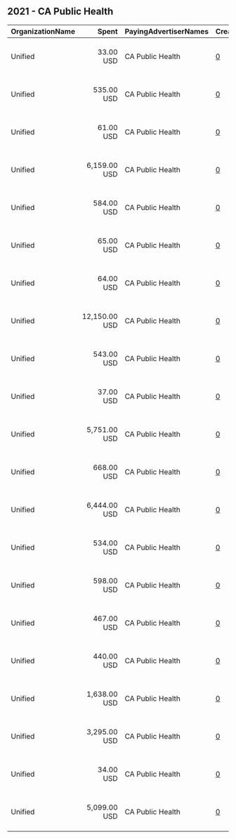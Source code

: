 ## 2021 - CA Public Health 
|OrganizationName|Spent|PayingAdvertiserNames|CreativeUrls|Impressions|Genders|AgeBrackets|CountryCodes|BillingAddresses|CandidateBallotInformation|
|:---|---:|:---|:---|---:|:---|:---|:---|:---|:---|
|Unified|33.00 USD|CA Public Health|[0](https://www.snap.com/political-ads/asset/fb597047cfea8e7c6c6dcb0d6c412674f93cda47ec535b361c52cb81e560a991?mediaType=jpg)|5,742||18+|united states|"180 Madison Ave New York,New York,10016,US"||
|Unified|535.00 USD|CA Public Health|[0](https://www.snap.com/political-ads/asset/43e6a05e15e0ef5d68c43d4bfa1fbdd79c4b9590fcb4328fb8629994cdc4177a?mediaType=jpg)|106,264||18+|united states|"180 Madison Ave New York,New York,10016,US"||
|Unified|61.00 USD|CA Public Health|[0](https://www.snap.com/political-ads/asset/43e6a05e15e0ef5d68c43d4bfa1fbdd79c4b9590fcb4328fb8629994cdc4177a?mediaType=jpg)|5,957||18+|united states|"180 Madison Ave New York,New York,10016,US"||
|Unified|6,159.00 USD|CA Public Health|[0](https://www.snap.com/political-ads/asset/5fe6bf8585f4a9c274b5bdda8f16f3671acfca19f8596f380faa567067cc1ec8?mediaType=jpg)|1,444,357|||united states|"180 Madison Ave New York,New York,10016,US"||
|Unified|584.00 USD|CA Public Health|[0](https://www.snap.com/political-ads/asset/9905c27fac8b7ceb6ce6529b730f8ca65adf5cf1bf24ccd1c300fa6783a85edc?mediaType=jpg)|218,095||18+|united states|"180 Madison Ave New York,New York,10016,US"||
|Unified|65.00 USD|CA Public Health|[0](https://www.snap.com/political-ads/asset/fb597047cfea8e7c6c6dcb0d6c412674f93cda47ec535b361c52cb81e560a991?mediaType=jpg)|6,173||18+|united states|"180 Madison Ave New York,New York,10016,US"||
|Unified|64.00 USD|CA Public Health|[0](https://www.snap.com/political-ads/asset/168b5309a007ee4ed61d13d999df637c12fcdcc8a907dd12437211c76c126944?mediaType=jpg)|6,131||18+|united states|"180 Madison Ave New York,New York,10016,US"||
|Unified|12,150.00 USD|CA Public Health|[0](https://www.snap.com/political-ads/asset/c20105be0142e6375560188f4fb9d78abd8ca2d8c931c847ce931872078cb5fb?mediaType=mp4)|4,670,496||18+|united states|"180 Madison Ave New York,New York,10016,US"||
|Unified|543.00 USD|CA Public Health|[0](https://www.snap.com/political-ads/asset/fb597047cfea8e7c6c6dcb0d6c412674f93cda47ec535b361c52cb81e560a991?mediaType=jpg)|108,163||18+|united states|"180 Madison Ave New York,New York,10016,US"||
|Unified|37.00 USD|CA Public Health|[0](https://www.snap.com/political-ads/asset/6ce448847550d3ed7ab793e15ffda40567aa7e148acd961213fbdfe2a946ee53?mediaType=jpg)|6,363||18+|united states|"180 Madison Ave New York,New York,10016,US"||
|Unified|5,751.00 USD|CA Public Health|[0](https://www.snap.com/political-ads/asset/7e90d7272315d12b2286cc2571cd25057a8051c81f85a27ba64142f2a2024c9d?mediaType=jpg)|1,349,066|||united states|"180 Madison Ave New York,New York,10016,US"||
|Unified|668.00 USD|CA Public Health|[0](https://www.snap.com/political-ads/asset/c20105be0142e6375560188f4fb9d78abd8ca2d8c931c847ce931872078cb5fb?mediaType=mp4)|72,987||18+|united states|"180 Madison Ave New York,New York,10016,US"||
|Unified|6,444.00 USD|CA Public Health|[0](https://www.snap.com/political-ads/asset/5fe09e57aa0d3229ebd28bce8059314120a7cfb0c082af355c94d0d4b6988677?mediaType=jpg)|1,510,005|||united states|"180 Madison Ave New York,New York,10016,US"||
|Unified|534.00 USD|CA Public Health|[0](https://www.snap.com/political-ads/asset/759d7cdc9cbba1a9d5d0a87c6fe57d5cd9364a9efda81213de8cc5bd2658f696?mediaType=jpg)|198,352||18+|united states|"180 Madison Ave New York,New York,10016,US"||
|Unified|598.00 USD|CA Public Health|[0](https://www.snap.com/political-ads/asset/225c96d4567caeb2aab7101f8e96fdd82c4b2519333ade4ad1811bb13cb21544?mediaType=jpg)|222,084||18+|united states|"180 Madison Ave New York,New York,10016,US"||
|Unified|467.00 USD|CA Public Health|[0](https://www.snap.com/political-ads/asset/6ce448847550d3ed7ab793e15ffda40567aa7e148acd961213fbdfe2a946ee53?mediaType=jpg)|92,696||18+|united states|"180 Madison Ave New York,New York,10016,US"||
|Unified|440.00 USD|CA Public Health|[0](https://www.snap.com/political-ads/asset/168b5309a007ee4ed61d13d999df637c12fcdcc8a907dd12437211c76c126944?mediaType=jpg)|87,547||18+|united states|"180 Madison Ave New York,New York,10016,US"||
|Unified|1,638.00 USD|CA Public Health|[0](https://www.snap.com/political-ads/asset/8fd254087520ab51911d4e341bc2ce65d053f106a390c4449d6ae667e3c8ff83?mediaType=jpg)|609,293||18+|united states|"180 Madison Ave New York,New York,10016,US"||
|Unified|3,295.00 USD|CA Public Health|[0](https://www.snap.com/political-ads/asset/c20105be0142e6375560188f4fb9d78abd8ca2d8c931c847ce931872078cb5fb?mediaType=mp4)|815,126||18+|united states|"180 Madison Ave New York,New York,10016,US"||
|Unified|34.00 USD|CA Public Health|[0](https://www.snap.com/political-ads/asset/168b5309a007ee4ed61d13d999df637c12fcdcc8a907dd12437211c76c126944?mediaType=jpg)|5,863||18+|united states|"180 Madison Ave New York,New York,10016,US"||
|Unified|5,099.00 USD|CA Public Health|[0](https://www.snap.com/political-ads/asset/c20105be0142e6375560188f4fb9d78abd8ca2d8c931c847ce931872078cb5fb?mediaType=mp4)|1,896,411||18+|united states|"180 Madison Ave New York,New York,10016,US"||

